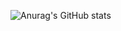 ![Anurag's GitHub stats](https://github-readme-stats.vercel.app/api?username=gabri-1910&show_icons=true&theme=radical)
